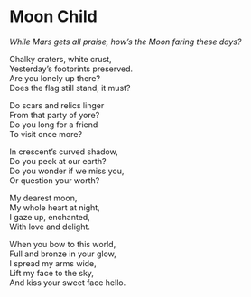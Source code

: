 # Moon Child
*While Mars gets all praise, how’s the Moon faring these days?*

Chalky craters, white crust,  
Yesterday’s footprints preserved.  
Are you lonely up there?  
Does the flag still stand, it must?  

Do scars and relics linger  
From that party of yore?  
Do you long for a friend  
To visit once more?  

In crescent’s curved shadow,  
Do you peek at our earth?  
Do you wonder if we miss you,  
Or question your worth?  

My dearest moon,  
My whole heart at night,  
I gaze up, enchanted,  
With love and delight.  

When you bow to this world,  
Full and bronze in your glow,  
I spread my arms wide,  
Lift my face to the sky,  
And kiss your sweet face hello.
